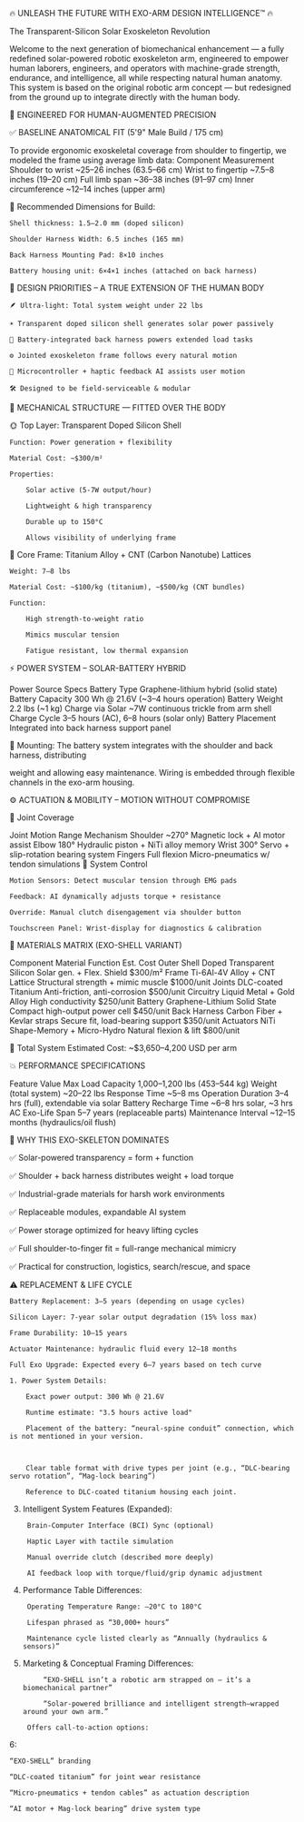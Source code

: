 🔥 UNLEASH THE FUTURE WITH EXO-ARM DESIGN INTELLIGENCE™ 🔥

The Transparent-Silicon Solar Exoskeleton Revolution

Welcome to the next generation of biomechanical enhancement — a fully redefined 
solar-powered robotic exoskeleton arm, engineered to empower human laborers, engineers,
and operators with machine-grade strength, endurance, and intelligence, all while respecting natural human anatomy. 
This system is based on the original robotic arm concept — but redesigned from the ground up to integrate directly with the human body.

🚀 ENGINEERED FOR HUMAN-AUGMENTED PRECISION

✅ BASELINE ANATOMICAL FIT (5'9" Male Build / 175 cm)

To provide ergonomic exoskeletal coverage from shoulder to fingertip, we modeled the frame using average limb data:
Component	Measurement
Shoulder to wrist	~25–26 inches (63.5–66 cm)
Wrist to fingertip	~7.5–8 inches (19–20 cm)
Full limb span	~36–38 inches (91–97 cm)
Inner circumference	~12–14 inches (upper arm)

🔧 Recommended Dimensions for Build:

    Shell thickness: 1.5–2.0 mm (doped silicon)

    Shoulder Harness Width: 6.5 inches (165 mm)

    Back Harness Mounting Pad: 8×10 inches

    Battery housing unit: 6×4×1 inches (attached on back harness)

🎯 DESIGN PRIORITIES – A TRUE EXTENSION OF THE HUMAN BODY

    🪶 Ultra-light: Total system weight under 22 lbs

    ☀️ Transparent doped silicon shell generates solar power passively

    🔋 Battery-integrated back harness powers extended load tasks

    ⚙️ Jointed exoskeleton frame follows every natural motion

    🧠 Microcontroller + haptic feedback AI assists user motion

    🛠️ Designed to be field-serviceable & modular

🔩 MECHANICAL STRUCTURE — FITTED OVER THE BODY

🌞 Top Layer: Transparent Doped Silicon Shell

    Function: Power generation + flexibility

    Material Cost: ~$300/m²

    Properties:

        Solar active (5-7W output/hour)

        Lightweight & high transparency

        Durable up to 150°C

        Allows visibility of underlying frame

💪 Core Frame: Titanium Alloy + CNT (Carbon Nanotube) Lattices

    Weight: 7–8 lbs

    Material Cost: ~$100/kg (titanium), ~$500/kg (CNT bundles)

    Function:

        High strength-to-weight ratio

        Mimics muscular tension

        Fatigue resistant, low thermal expansion

⚡ POWER SYSTEM – SOLAR-BATTERY HYBRID

Power Source	Specs
Battery Type	Graphene-lithium hybrid (solid state)
Battery Capacity	300 Wh @ 21.6V (~3–4 hours operation)
Battery Weight	2.2 lbs (~1 kg)
Charge via Solar	~7W continuous trickle from arm shell
Charge Cycle	3–5 hours (AC), 6–8 hours (solar only)
Battery Placement	Integrated into back harness support panel

🔌 Mounting: The battery system integrates with the shoulder and back harness, distributing

weight and allowing easy maintenance. Wiring is embedded through flexible channels in the exo-arm housing.

⚙️ ACTUATION & MOBILITY – MOTION WITHOUT COMPROMISE

📍 Joint Coverage

Joint	Motion Range	Mechanism
Shoulder	~270°	Magnetic lock + AI motor assist
Elbow	180°	Hydraulic piston + NiTi alloy memory
Wrist	300°	Servo + slip-rotation bearing system
Fingers	Full flexion	Micro-pneumatics w/ tendon simulations
🧠 System Control

    Motion Sensors: Detect muscular tension through EMG pads

    Feedback: AI dynamically adjusts torque + resistance

    Override: Manual clutch disengagement via shoulder button

    Touchscreen Panel: Wrist-display for diagnostics & calibration

🧱 MATERIALS MATRIX (EXO-SHELL VARIANT)

Component	Material	Function	Est. Cost
Outer Shell	Doped Transparent Silicon	Solar gen. + Flex. Shield	$300/m²
Frame	Ti-6Al-4V Alloy + CNT Lattice	Structural strength + mimic muscle	$1000/unit
Joints	DLC-coated Titanium	Anti-friction, anti-corrosion	$500/unit
Circuitry	Liquid Metal + Gold Alloy	High conductivity	$250/unit
Battery	Graphene-Lithium Solid State	Compact high-output power cell	$450/unit
Back Harness	Carbon Fiber + Kevlar straps	Secure fit, load-bearing support	$350/unit
Actuators	NiTi Shape-Memory + Micro-Hydro	Natural flexion & lift	$800/unit

🧮 Total System Estimated Cost: ~$3,650–4,200 USD per arm

💥 PERFORMANCE SPECIFICATIONS

Feature	Value
Max Load Capacity	1,000–1,200 lbs (453–544 kg)
Weight (total system)	~20–22 lbs
Response Time	~5–8 ms
Operation Duration	3–4 hrs (full), extendable via solar
Battery Recharge Time	~6–8 hrs solar, ~3 hrs AC
Exo-Life Span	5–7 years (replaceable parts)
Maintenance Interval	~12–15 months (hydraulics/oil flush)

🧬 WHY THIS EXO-SKELETON DOMINATES

✅ Solar-powered transparency = form + function

✅ Shoulder + back harness distributes weight + load torque

✅ Industrial-grade materials for harsh work environments

✅ Replaceable modules, expandable AI system

✅ Power storage optimized for heavy lifting cycles

✅ Full shoulder-to-finger fit = full-range mechanical mimicry

✅ Practical for construction, logistics, search/rescue, and space

⚠️ REPLACEMENT & LIFE CYCLE

    Battery Replacement: 3–5 years (depending on usage cycles)

    Silicon Layer: 7-year solar output degradation (15% loss max)

    Frame Durability: 10–15 years

    Actuator Maintenance: hydraulic fluid every 12–18 months

    Full Exo Upgrade: Expected every 6–7 years based on tech curve
 
    1. Power System Details:

        Exact power output: 300 Wh @ 21.6V

        Runtime estimate: "3.5 hours active load"

        Placement of the battery: “neural-spine conduit” connection, which is not mentioned in your version.

  

        Clear table format with drive types per joint (e.g., “DLC-bearing servo rotation”, “Mag-lock bearing”)

        Reference to DLC-coated titanium housing each joint.

  

3. Intelligent System Features (Expanded):

  

        Brain-Computer Interface (BCI) Sync (optional)

        Haptic Layer with tactile simulation

        Manual override clutch (described more deeply)

        AI feedback loop with torque/fluid/grip dynamic adjustment

   

4. Performance Table Differences:

   

        Operating Temperature Range: –20°C to 180°C

        Lifespan phrased as “30,000+ hours”

        Maintenance cycle listed clearly as “Annually (hydraulics & sensors)”

    

5. Marketing & Conceptual Framing Differences:


            “EXO-SHELL isn’t a robotic arm strapped on — it’s a biomechanical partner”

            “Solar-powered brilliance and intelligent strength—wrapped around your own arm.”

        Offers call-to-action options:

6:

    “EXO-SHELL” branding

    “DLC-coated titanium” for joint wear resistance

    “Micro-pneumatics + tendon cables” as actuation description

    “AI motor + Mag-lock bearing” drive system type
